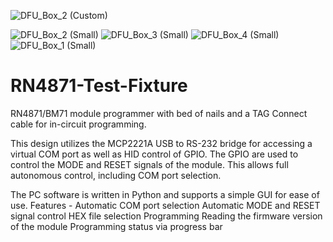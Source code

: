 ![DFU_Box_2 (Custom)](https://user-images.githubusercontent.com/57275578/133634630-10744602-f9ac-4dae-86ea-4845d26acdc3.jpg)


![DFU_Box_2 (Small)](https://user-images.githubusercontent.com/57275578/133633556-05b9bfe1-442c-4597-8312-7c8035a479a7.jpg)
![DFU_Box_3 (Small)](https://user-images.githubusercontent.com/57275578/133633578-8d292f46-6a7c-4e4c-b799-e7bdccfbc217.jpg)
![DFU_Box_4 (Small)](https://user-images.githubusercontent.com/57275578/133633590-b6ddc124-d45e-4049-beb5-0123fe63674a.jpg)
![DFU_Box_1 (Small)](https://user-images.githubusercontent.com/57275578/133633598-6360ad94-8089-469e-a2c1-9588b0838532.jpg)
# RN4871-Test-Fixture
RN4871/BM71 module programmer with bed of nails and a TAG Connect cable for in-circuit programming.

This design utilizes the MCP2221A USB to RS-232 bridge for accessing a virtual COM port as well as HID control of GPIO. The GPIO are used to control the MODE and RESET signals of the module. This allows full autonomous control, including COM port selection. 

The PC software is written in Python and supports a simple GUI for ease of use. 
Features -
    Automatic COM port selection
    Automatic MODE and RESET signal control
    HEX file selection
    Programming
    Reading the firmware version of the module
    Programming status via progress bar
